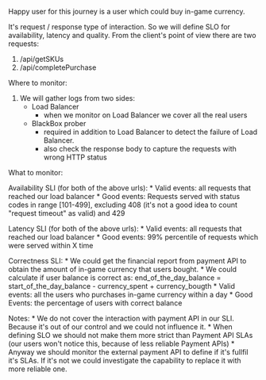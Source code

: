 Happy user for this journey is a user which could buy in-game currency.

It's request / response type of interaction. So we will define SLO for availability, latency and quality. From the client's point of view there are two requests:
1. /api/getSKUs
2. /api/completePurchase


Where to monitor:
1. We will gather logs from two sides:
    * Load Balancer
        * when we monitor on Load Balancer we cover all the real users
    * BlackBox prober
        * required in addition to Load Balancer to detect the failure of Load Balancer.
        * also check the response body to capture the requests with wrong HTTP status

What to monitor:


Availability SLI (for both of the above urls):
    * Valid events: all requests that reached our load balancer
    * Good events: Requests served with status codes in range [101-499], excluding 408 (it's not a good idea to count "request timeout" as valid) and 429

Latency SLI (for both of the above urls):
    * Valid events: all requests that reached our load balancer
    * Good events: 99% percentile of requests which were served within X time

Correctness SLI:
    * We could get the financial report from payment API to obtain the amount of in-game currency that users bought.
    * We could calculate if user balance is correct as:
        end_of_the_day_balance = start_of_the_day_balance - currency_spent + currency_bougth
    * Valid events: all the users who purchases in-game currency within a day
    * Good Events: the percentage of users with correct balance

Notes:
    * We do not cover the interaction with payment API in our SLI. Because it's out of our control and we could not influence it.
    * When defining SLO we should not make them more strict than Payment API SLAs (our users won't notice this, because of less reliable Payment APIs)
    * Anyway we should monitor the external payment API to define if it's fullfil it's SLAs. If it's not we could investigate the capability to replace it with more reliable one.
